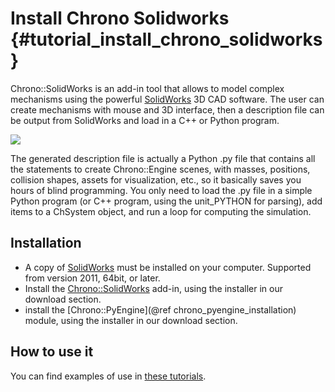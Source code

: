 Install Chrono Solidworks {#tutorial_install_chrono_solidworks}
==========================

Chrono::SolidWorks is an add-in tool that allows to model complex
mechanisms using the powerful [SolidWorks](http://www.solidworks.com) 3D
CAD software. The user can create mechanisms with mouse and 3D
interface, then a description file can be output from SolidWorks and
load in a C++ or Python program.

![](SWaddin.jpg)

The generated description file is actually a Python .py file that
contains all the statements to create Chrono::Engine scenes, with
masses, positions, collision shapes, assets for visualization, etc., so
it basically saves you hours of blind programming. You only need to load
the .py file in a simple Python program (or C++ program, using the
unit\_PYTHON for parsing), add items to a ChSystem object, and run a
loop for computing the simulation.

Installation
------------

-   A copy of [SolidWorks](http://www.solidworks.com) must be installed
    on your computer. Supported from version 2011, 64bit, or later.
-   Install the
    [Chrono::SolidWorks](http://projectchrono.org/download/#chronosolidworks) add-in,
    using the installer in our download section.
-   install the [Chrono::PyEngine](@ref chrono_pyengine_installation)
    module, using the installer in our download section.

How to use it
-------------

You can find examples of use in [these
tutorials](Tutorials#Chrono::SolidWorks "wikilink").
